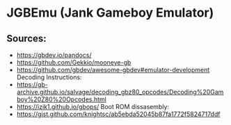 # JGBEmu (Jank Gameboy Emulator)

## Sources:

- https://gbdev.io/pandocs/
- https://github.com/Gekkio/mooneye-gb
- https://github.com/gbdev/awesome-gbdev#emulator-development
Decoding Instructions:
- https://gb-archive.github.io/salvage/decoding_gbz80_opcodes/Decoding%20Gamboy%20Z80%20Opcodes.html
- https://izik1.github.io/gbops/
Boot ROM dissasembly:
- https://gist.github.com/knightsc/ab5ebda52045b87fa1772f5824717ddf